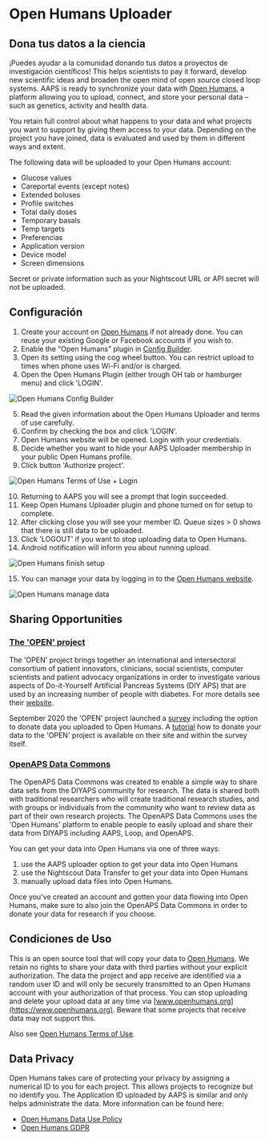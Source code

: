 # Open Humans Uploader

## Dona tus datos a la ciencia

¡Puedes ayudar a la comunidad donando tus datos a proyectos de investigación científicos! This helps scientists to pay it forward, develop new scientific ideas and broaden the open mind of open source closed loop systems. AAPS is ready to synchronize your data with [Open Humans](https://www.openhumans.org), a platform allowing you to upload, connect, and store your personal data – such as genetics, activity and health data.

You retain full control about what happens to your data and what projects you want to support by giving them access to your data. Depending on the project you have joined, data is evaluated and used by them in different ways and extent.

The following data will be uploaded to your Open Humans account:

- Glucose values
- Careportal events (except notes)
- Extended boluses
- Profile switches
- Total daily doses
- Temporary basals
- Temp targets
- Preferencias
- Application version
- Device model
- Screen dimensions

Secret or private information such as your Nightscout URL or API secret will not be uploaded.

## Configuración

1. Create your account on [Open Humans](https://www.openhumans.org) if not already done. You can reuse your existing Google or Facebook accounts if you wish to.
2. Enable the “Open Humans” plugin in [Config Builder](../SettingUpAaps/ConfigBuilder.md).
3. Open its setting using the cog wheel button. You can restrict upload to times when phone uses Wi-Fi and/or is charged.
4. Open the Open Humans Plugin (either trough OH tab or hamburger menu) and click 'LOGIN'.

![Open Humans Config Builder](../images/OHUploader1.png)

5. Read the given information about the Open Humans Uploader and terms of use carefully.
6. Confirm by checking the box and click 'LOGIN'.
7. Open Humans website will be opened. Login with your credentials.
8. Decide whether you want to hide your AAPS Uploader membership in your public Open Humans profile.
9. Click button 'Authorize project'.

![Open Humans Terms of Use + Login](../images/OHUploader2.png)

10. Returning to AAPS you will see a prompt that login succeeded.
11. Keep Open Humans Uploader plugin and phone turned on for setup to complete.
12. After clicking close you will see your member ID. Queue sizes > 0 shows that there is still data to be uploaded.
13. Click 'LOGOUT' if you want to stop uploading data to Open Humans.
14. Android notification will inform you about running upload.

![Open Humans finish setup](../images/OHUploader3.png)

15. You can manage your data by logging in to the [Open Humans website](https://www.openhumans.org).

![Open Humans manage data](../images/OHWeb.png)

## Sharing Opportunities

### [The 'OPEN' project](https://www.open-diabetes.eu/)

The 'OPEN' project brings together an international and intersectoral consortium of patient innovators, clinicians, social scientists, computer scientists and patient advocacy organizations in order to investigate various aspects of Do-it-Yourself Artificial Pancreas Systems (DIY APS) that are used by an increasing number of people with diabetes. For more details see their [website](https://www.open-diabetes.eu/).

September 2020 the 'OPEN' project launched a [survey](https://survey.open-diabetes.eu/) including the option to donate data you uploaded to Open Humans. A [tutorial](https://open-diabetes.eu/en/open-survey/survey-tutorials/) how to donate your data to the 'OPEN' project is available on their site and within the survey itself.

### [OpenAPS Data Commons](https://www.openhumans.org/activity/openaps-data-commons/)

The OpenAPS Data Commons was created to enable a simple way to share data sets from the DIYAPS community for research. The data is shared both with traditional researchers who will create traditional research studies, and with groups or individuals from the community who want to review data as part of their own research projects. The OpenAPS Data Commons uses the 'Open Humans' platform to enable people to easily upload and share their data from DIYAPS including AAPS, Loop, and OpenAPS.

You can get your data into Open Humans via one of three ways:

1. use the AAPS uploader option to get your data into Open Humans
2. use the Nightscout Data Transfer to get your data into Open Humans
3. manually upload data files into Open Humans.

Once you've created an account and gotten your data flowing into Open Humans, make sure to also join the OpenAPS Data Commons in order to donate your data for research if you choose.

## Condiciones de Uso

This is an open source tool that will copy your data to [Open Humans](https://www.openhumans.org). We retain no rights to share your data with third parties without your explicit authorization. The data the project and app receive are identified via a random user ID and will only be securely transmitted to an Open Humans account with your authorization of that process. You can stop uploading and delete your upload data at any time via [www.openhumans.org](https://www.openhumans.org). Beware that some projects that receive data may not support this.

Also see [Open Humans Terms of Use](https://www.openhumans.org/terms/).

## Data Privacy

Open Humans takes care of protecting your privacy by assigning a numerical ID to you for each project. This allows projects to recognize but no identify you. The Application ID uploaded by AAPS is similar and only helps administrate the data. More information can be found here:

- [Open Humans Data Use Policy](https://www.openhumans.org/data-use/)
- [Open Humans GDPR](https://www.openhumans.org/gdpr/)
